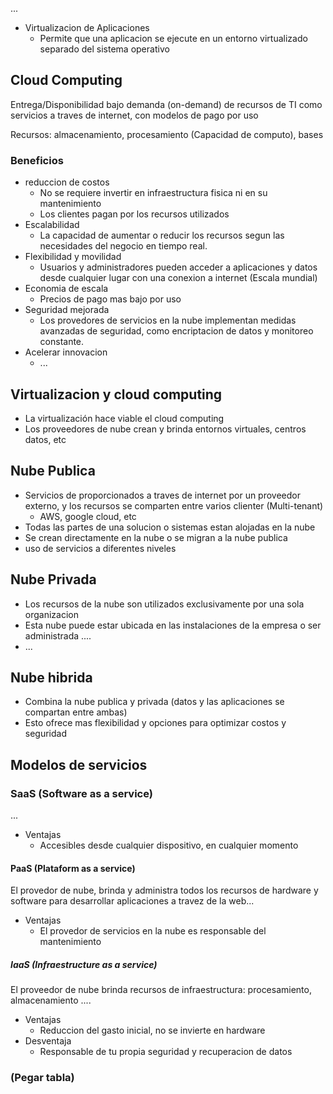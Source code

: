 ...




- Virtualizacion de Aplicaciones
	- Permite que una aplicacion se ejecute en un entorno virtualizado separado del sistema operativo

## Cloud Computing
Entrega/Disponibilidad bajo demanda (on-demand) de recursos de TI como servicios a traves de internet, con modelos de pago por uso

Recursos: almacenamiento, procesamiento (Capacidad de computo), bases

### Beneficios
- reduccion de costos
	- No se requiere invertir en infraestructura fisica ni en su mantenimiento
	- Los clientes pagan por los recursos utilizados
- Escalabilidad
	- La capacidad de aumentar o reducir los recursos segun las necesidades del negocio en tiempo real.
- Flexibilidad y movilidad
	- Usuarios y administradores pueden acceder a aplicaciones y datos desde cualquier lugar con una conexion a internet (Escala mundial)
- Economia de escala
	- Precios de pago mas bajo por uso
- Seguridad mejorada
	- Los provedores de servicios en la nube implementan medidas avanzadas de seguridad, como encriptacion de datos y monitoreo constante.
- Acelerar innovacion
	- ...

## Virtualizacion y cloud computing
- La virtualización hace viable el cloud computing
- Los proveedores de nube crean y brinda entornos virtuales, centros datos, etc


## Nube Publica
- Servicios de proporcionados a traves de internet por un proveedor externo, y los recursos se comparten entre varios clienter (Multi-tenant)
	- AWS, google cloud, etc
- Todas las partes de una solucion o sistemas estan alojadas en la nube
- Se crean directamente en la nube o se migran a la nube publica
- uso de servicios a diferentes niveles


## Nube Privada
- Los recursos de la nube son utilizados exclusivamente por una sola organizacion
- Esta nube puede estar ubicada en las instalaciones de la empresa o ser administrada ....
- ...


## Nube hibrida
- Combina la nube publica y privada (datos y las aplicaciones se compartan entre ambas)
- Esto ofrece mas flexibilidad y opciones para optimizar costos y seguridad


## Modelos de servicios
### SaaS (Software as a service)
...
- Ventajas
	- Accesibles desde cualquier dispositivo, en cualquier momento
#### PaaS (Plataform as a service)
El provedor de nube, brinda y administra todos los recursos de hardware y software para desarrollar aplicaciones a travez de la web...
- Ventajas
	- El provedor de servicios en la nube es responsable del mantenimiento

##### IaaS (Infraestructure as a service)
El proveedor de nube brinda recursos de infraestructura: procesamiento, almacenamiento ....
- Ventajas
	- Reduccion del gasto inicial, no se invierte en hardware
- Desventaja
	- Responsable de tu propia seguridad y recuperacion de datos


### (Pegar tabla)

